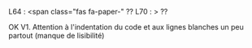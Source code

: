 L64 : <span class="fas fa-paper-"   ??
L70 :  </header>>     ??

OK V1.
Attention à l'indentation du code et aux lignes blanches un peu partout (manque de lisibilité)
